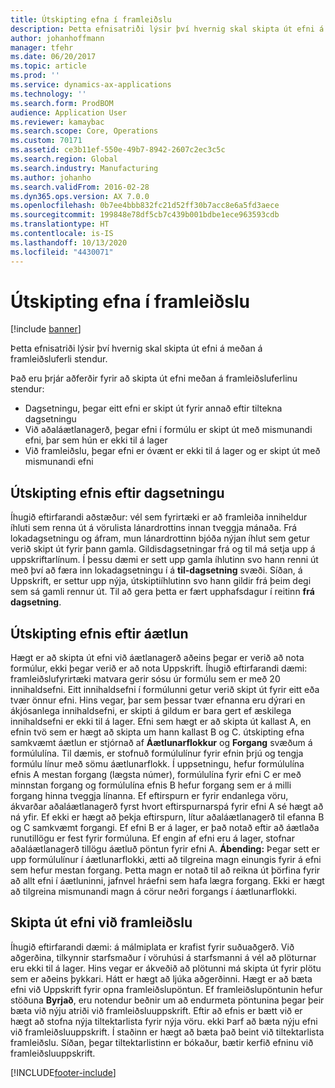```yaml
---
title: Útskipting efna í framleiðslu
description: Þetta efnisatriði lýsir því hvernig skal skipta út efni á meðan á framleiðsluferli stendur.
author: johanhoffmann
manager: tfehr
ms.date: 06/20/2017
ms.topic: article
ms.prod: ''
ms.service: dynamics-ax-applications
ms.technology: ''
ms.search.form: ProdBOM
audience: Application User
ms.reviewer: kamaybac
ms.search.scope: Core, Operations
ms.custom: 70171
ms.assetid: ce3b11ef-550e-49b7-8942-2607c2ec3c5c
ms.search.region: Global
ms.search.industry: Manufacturing
ms.author: johanho
ms.search.validFrom: 2016-02-28
ms.dyn365.ops.version: AX 7.0.0
ms.openlocfilehash: 0b7ee4bbb832fc21d52ff30b7acc8e6a5fd3aece
ms.sourcegitcommit: 199848e78df5cb7c439b001bdbe1ece963593cdb
ms.translationtype: HT
ms.contentlocale: is-IS
ms.lasthandoff: 10/13/2020
ms.locfileid: "4430071"
---
```

# <a name="material-substitution-in-manufacturing"></a>Útskipting efna í framleiðslu

[!include [banner](../includes/banner.md)]

Þetta efnisatriði lýsir því hvernig skal skipta út efni á meðan á framleiðsluferli stendur. 

Það eru þrjár aðferðir fyrir að skipta út efni meðan á framleiðsluferlinu stendur:

-   Dagsetningu, þegar eitt efni er skipt út fyrir annað eftir tiltekna dagsetningu
-   Við aðaláætlanagerð, þegar efni í formúlu er skipt út með mismunandi efni, þar sem hún er ekki til á lager
-   Við framleiðslu, þegar efni er óvænt er ekki til á lager og er skipt út með mismunandi efni

## <a name="substituting-material-by-date"></a>Útskipting efnis eftir dagsetningu
Íhugið eftirfarandi aðstæður: vél sem fyrirtæki er að framleiða inniheldur íhluti sem renna út á vörulista lánardrottins innan tveggja mánaða. Frá lokadagsetningu og áfram, mun lánardrottinn bjóða nýjan íhlut sem getur verið skipt út fyrir þann gamla. Gildisdagsetningar frá og til  má setja upp á uppskriftarlínum. Í þessu dæmi er sett upp gamla íhlutinn svo hann renni út með því að færa inn lokadagsetningu í á **til-dagsetning** svæði. Síðan, á Uppskrift, er settur upp nýja, útskiptiíhlutinn svo hann gildir frá þeim degi sem sá gamli rennur út. Til að gera þetta er fært upphafsdagur í reitinn **frá dagsetning**.

## <a name="substituting-material-by-planning"></a>Útskipting efnis eftir áætlun
Hægt er að skipta út efni við áætlanagerð aðeins þegar er verið að nota formúlur, ekki þegar verið er að nota Uppskrift. Íhugið eftirfarandi dæmi: framleiðslufyrirtæki matvara gerir sósu úr formúlu sem er með 20 innihaldsefni. Eitt innihaldsefni í formúlunni getur verið skipt út fyrir eitt eða tvær önnur efni. Hins vegar, þar sem þessar tvær efnanna eru dýrari en ákjósanlega innihaldsefni, er skipti á gildum er bara gert ef æskilega innihaldsefni er ekki til á lager. Efni sem hægt er að skipta út kallast A, en efnin tvö sem er hægt að skipta um hann kallast B og C. útskipting efna samkvæmt áætlun er stjórnað af **Áætlunarflokkur** og **Forgang** svæðum á formúlulína. Til dæmis, er stofnuð formúlulínur fyrir efnin þrjú og tengja formúlu línur með sömu áætlunarflokk. Í uppsetningu, hefur  formúlulína efnis A mestan forgang (lægsta númer), formúlulína fyrir efni C er með minnstan forgang og formúlulína efnis B hefur forgang sem er á milli forgang hinna tveggja línanna. Ef eftirspurn er fyrir endanlega vöru, ákvarðar aðaláætlanagerð fyrst hvort eftirspurnarspá fyrir efni A sé hægt að ná yfir. Ef ekki er hægt að þekja eftirspurn, lítur aðaláætlanagerð til efanna B og C samkvæmt forgangi. Ef efni B er á lager, er það notað eftir að áætlaða runutillögu er fest fyrir formúluna. Ef engin af efni eru á lager, stofnar aðaláætlanagerð tillögu áætluð pöntun fyrir efni A. **Ábending:** Þegar sett er upp formúlulínur í áætlunarflokki, ætti að tilgreina magn einungis fyrir á efni sem hefur mestan forgang. Þetta magn er notað til að reikna út þörfina fyrir að allt efni í áætluninni, jafnvel hráefni sem hafa lægra forgang. Ekki er hægt að tilgreina mismunandi magn á cörur neðri forgangs í áætlunarflokki.

## <a name="substituting-material-during-production"></a>Skipta út efni við framleiðslu
Íhugið eftirfarandi dæmi: á málmiplata er krafist fyrir suðuaðgerð. Við aðgerðina, tilkynnir starfsmaður í vöruhúsi á starfsmanni á vél að plöturnar eru ekki til á lager. Hins vegar er ákveðið að plötunni má skipta út fyrir plötu sem er aðeins þykkari. Hátt er hægt að ljúka aðgerðinni. Hægt er að bæta efni við Uppskrift fyrir opna framleiðslupöntun. Ef framleiðslupöntunin hefur stöðuna **Byrjað**, eru notendur beðnir um að endurmeta pöntunina þegar þeir bæta við nýju atriði við framleiðsluuppskrift. Eftir að efnis er bætt við er hægt að stofna nýja tiltektarlista fyrir nýja vöru. ekki Þarf að bæta nýju efni við framleiðsluuppskrift. Í staðinn er hægt að bæta það beint við tiltektarlista framleiðslu. Síðan, þegar tiltektarlistinn er bókaður, bætir kerfið efninu við  framleiðsluuppskrift.





[!INCLUDE[footer-include](../../includes/footer-banner.md)]